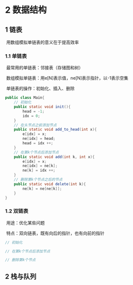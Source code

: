 # 2 数据结构

## 1 链表

​	用数组模拟单链表的意义在于提高效率

###  1.1 单链表

​	最常用的单链表：邻接表（存储图和树）

​	数组模拟单链表：用e[N]表示值，ne[N]表示指针，以-1表示空集

​	单链表的操作：初始化、插入、删除 

```java
public class Main{
    // 初始化
    public static void init(){
        head = -1;
        idx = 0;
    }
	// 在头节点之前添加节点
    public static void add_to_head(int x){
        e[idx] = x;
        ne[idx] = head;
        head = idx ++;
    }
	// 在第k个节点后添加节点
    public static void add(int k, int x){
        e[idx] = x;
        ne[idx] = ne[k];
        ne[k] = idx ++;
    }
	// 删除第k个节点之后的节点
    public static void delete(int k){
        ne[k] = ne[ne[k]];
    }
}
```

### 1.2 双链表

​	用途：优化某些问题

​	特点：双向链表，既有向后的指针，也有向前的指针

```java
// 初始化

// 在第k个节点后添加节点

// 删除第k个节点
```

##  2 栈与队列
